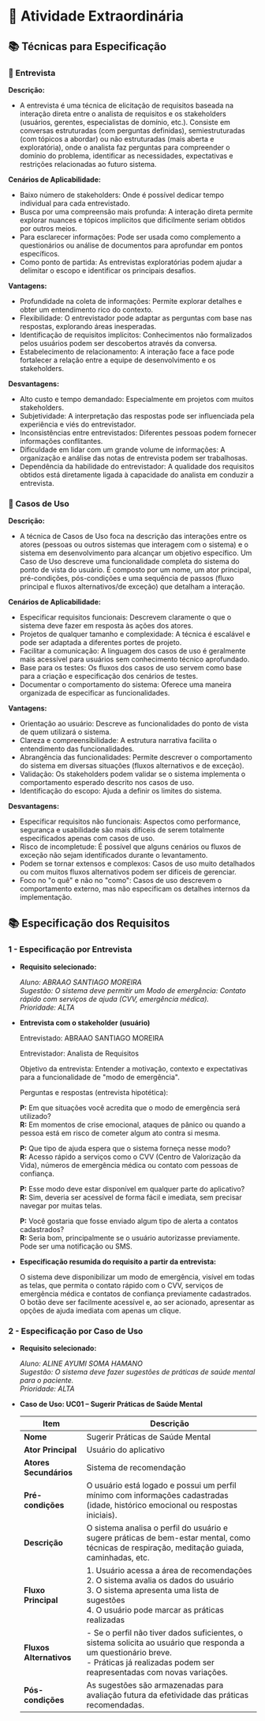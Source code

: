 # :pushpin: Atividade Extraordinária

## :books: Técnicas para Especificação
### :pencil: Entrevista

**Descrição:**

* A entrevista é uma técnica de elicitação de requisitos baseada na interação direta entre o analista de requisitos e os stakeholders (usuários, gerentes, especialistas de domínio, etc.). Consiste em conversas estruturadas (com perguntas definidas), semiestruturadas (com tópicos a abordar) ou não estruturadas (mais aberta e exploratória), onde o analista faz perguntas para compreender o domínio do problema, identificar as necessidades, expectativas e restrições relacionadas ao futuro sistema.

**Cenários de Aplicabilidade:**

* Baixo número de stakeholders: Onde é possível dedicar tempo individual para cada entrevistado.
* Busca por uma compreensão mais profunda: A interação direta permite explorar nuances e tópicos implícitos que dificilmente seriam obtidos por outros meios.
* Para esclarecer informações: Pode ser usada como complemento a questionários ou análise de documentos para aprofundar em pontos específicos.
* Como ponto de partida: As entrevistas exploratórias podem ajudar a delimitar o escopo e identificar os principais desafios.

**Vantagens:**

* Profundidade na coleta de informações: Permite explorar detalhes e obter um entendimento rico do contexto.
* Flexibilidade: O entrevistador pode adaptar as perguntas com base nas respostas, explorando áreas inesperadas.
* Identificação de requisitos implícitos: Conhecimentos não formalizados pelos usuários podem ser descobertos através da conversa.
* Estabelecimento de relacionamento: A interação face a face pode fortalecer a relação entre a equipe de desenvolvimento e os stakeholders.

**Desvantagens:**

* Alto custo e tempo demandado: Especialmente em projetos com muitos stakeholders.
* Subjetividade: A interpretação das respostas pode ser influenciada pela experiência e viés do entrevistador.
* Inconsistências entre entrevistados: Diferentes pessoas podem fornecer informações conflitantes.
* Dificuldade em lidar com um grande volume de informações: A organização e análise das notas de entrevista podem ser trabalhosas.
* Dependência da habilidade do entrevistador: A qualidade dos requisitos obtidos está diretamente ligada à capacidade do analista em conduzir a entrevista.

### :pencil: Casos de Uso

**Descrição:**

* A técnica de Casos de Uso foca na descrição das interações entre os atores (pessoas ou outros sistemas que interagem com o sistema) e o sistema em desenvolvimento para alcançar um objetivo específico. Um Caso de Uso descreve uma funcionalidade completa do sistema do ponto de vista do usuário. É composto por um nome, um ator principal, pré-condições, pós-condições e uma sequência de passos (fluxo principal e fluxos alternativos/de exceção) que detalham a interação.

**Cenários de Aplicabilidade:**

* Especificar requisitos funcionais: Descrevem claramente o que o sistema deve fazer em resposta às ações dos atores.
* Projetos de qualquer tamanho e complexidade: A técnica é escalável e pode ser adaptada a diferentes portes de projeto.
* Facilitar a comunicação: A linguagem dos casos de uso é geralmente mais acessível para usuários sem conhecimento técnico aprofundado.
* Base para os testes: Os fluxos dos casos de uso servem como base para a criação e especificação dos cenários de testes.
* Documentar o comportamento do sistema: Oferece uma maneira organizada de especificar as funcionalidades.

**Vantagens:**

* Orientação ao usuário: Descreve as funcionalidades do ponto de vista de quem utilizará o sistema.
* Clareza e compreensibilidade: A estrutura narrativa facilita o entendimento das funcionalidades.
* Abrangência das funcionalidades: Permite descrever o comportamento do sistema em diversas situações (fluxos alternativos e de exceção).
* Validação: Os stakeholders podem validar se o sistema implementa o comportamento esperado descrito nos casos de uso.
* Identificação do escopo: Ajuda a definir os limites do sistema.

**Desvantagens:**

* Especificar requisitos não funcionais: Aspectos como performance, segurança e usabilidade são mais difíceis de serem totalmente especificados apenas com casos de uso.
* Risco de incompletude: É possível que alguns cenários ou fluxos de exceção não sejam identificados durante o levantamento.
* Podem se tornar extensos e complexos: Casos de uso muito detalhados ou com muitos fluxos alternativos podem ser difíceis de gerenciar.
* Foco no "o quê" e não no "como": Casos de uso descrevem o comportamento externo, mas não especificam os detalhes internos da implementação.

## :books: Especificação dos Requisitos

### 1 - Especificação por Entrevista

* **Requisito selecionado:**  

  _Aluno: ABRAAO SANTIAGO MOREIRA  
  Sugestão: O sistema deve permitir um Modo de emergência: Contato rápido com serviços de ajuda (CVV, emergência médica).  
  Prioridade: ALTA_  

* **Entrevista com o stakeholder (usuário)**
  
  Entrevistado: ABRAAO SANTIAGO MOREIRA
     
  Entrevistador: Analista de Requisitos  
  
  Objetivo da entrevista: Entender a motivação, contexto e expectativas para a funcionalidade de "modo de emergência".
  
  Perguntas e respostas (entrevista hipotética):
  
  **P:** Em que situações você acredita que o modo de emergência será utilizado?  
  **R:** Em momentos de crise emocional, ataques de pânico ou quando a pessoa está em risco de cometer algum ato contra si mesma.
  
  **P:** Que tipo de ajuda espera que o sistema forneça nesse modo?  
  **R:** Acesso rápido a serviços como o CVV (Centro de Valorização da Vida), números de emergência médica ou contato com pessoas de confiança.
  
  **P:** Esse modo deve estar disponível em qualquer parte do aplicativo?  
  **R:** Sim, deveria ser acessível de forma fácil e imediata, sem precisar navegar por muitas telas.
  
  **P:** Você gostaria que fosse enviado algum tipo de alerta a contatos cadastrados?  
  **R:** Seria bom, principalmente se o usuário autorizasse previamente. Pode ser uma notificação ou SMS.
  
* **Especificação resumida do requisito a partir da entrevista:**  
  
  O sistema deve disponibilizar um modo de emergência, visível em todas as telas, que permita o contato rápido com o CVV, serviços de emergência médica e contatos de confiança previamente cadastrados. O botão deve ser facilmente acessível e, ao ser acionado, apresentar as opções de ajuda imediata com apenas um clique.

### 2 - Especificação por Caso de Uso

* **Requisito selecionado:**
  
  _Aluno: ALINE AYUMI SOMA HAMANO  
  Sugestão: O sistema deve fazer sugestões de práticas de saúde mental para o paciente.  
  Prioridade: ALTA_  

* **Caso de Uso: UC01 – Sugerir Práticas de Saúde Mental**

  | **Item**             | **Descrição**                                                                                                                                         |
  |----------------------|-------------------------------------------------------------------------------------------------------------------------------------------------------|
  | **Nome**             | Sugerir Práticas de Saúde Mental                                                                                                                     |
  | **Ator Principal**   | Usuário do aplicativo                                                                                                                                 |
  | **Atores Secundários** | Sistema de recomendação                                                                                                                             |
  | **Pré-condições**    | O usuário está logado e possui um perfil mínimo com informações cadastradas (idade, histórico emocional ou respostas iniciais).                      |
  | **Descrição**        | O sistema analisa o perfil do usuário e sugere práticas de bem-estar mental, como técnicas de respiração, meditação guiada, caminhadas, etc.        |
  | **Fluxo Principal**  | 1. Usuário acessa a área de recomendações  <br> 2. O sistema avalia os dados do usuário  <br> 3. O sistema apresenta uma lista de sugestões  <br> 4. O usuário pode marcar as práticas realizadas |
  | **Fluxos Alternativos** | - Se o perfil não tiver dados suficientes, o sistema solicita ao usuário que responda a um questionário breve. <br> - Práticas já realizadas podem ser reapresentadas com novas variações. |
  | **Pós-condições**    | As sugestões são armazenadas para avaliação futura da efetividade das práticas recomendadas.                                                         |
